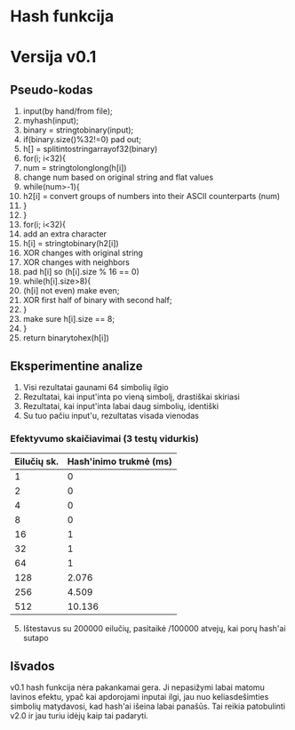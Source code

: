 # Hash funkcija

# Versija v0.1
## Pseudo-kodas

1. input(by hand/from file);
2. myhash(input);
3. binary = stringtobinary(input);
4. if(binary.size()%32!=0) pad out;
5. h[] = splitintostringarrayof32(binary)
6. for(i; i<32){
7.   num = stringtolonglong(h[i])
8.   change num based on original string and flat values
9.   while(num>-1){
10.  h2[i] = convert groups of numbers into their ASCII counterparts (num) 
11.  }
13. }
14. for(i; i<32){
15.   add an extra character
16.   h[i] = stringtobinary(h2[i])
17.   XOR changes with original string
18.   XOR changes with neighbors
19.   pad h[i] so (h[i].size % 16 == 0)
20.   while(h[i].size>8){
21.   (h[i] not even) make even;
22.   XOR first half of binary with second half;
23.   }
24.   make sure h[i].size == 8;
25. }
26. return binarytohex(h[i])

## Eksperimentine analize

1. Visi rezultatai gaunami 64 simbolių ilgio
2. Rezultatai, kai input'inta po vieną simbolį, drastiškai skiriasi
3. Rezultatai, kai input'inta labai daug simbolių, identiški
4. Su tuo pačiu input'u, rezultatas visada vienodas

### Efektyvumo skaičiavimai (3 testų vidurkis)
| Eilučių sk. | Hash'inimo trukmė (ms) |
| :--- | ---- |
| 1 | 0 |
| 2 | 0 |
| 4 | 0 |
| 8 | 0 |
| 16 | 1 |
| 32 | 1 |
| 64 | 1 |
| 128 | 2.076 |
| 256 | 4.509 |
| 512 | 10.136 |

5. Ištestavus su 200000 eilučių, pasitaikė /100000 atvejų, kai porų hash'ai sutapo

## Išvados
v0.1 hash funkcija nėra pakankamai gera.
Ji nepasižymi labai matomu lavinos efektu, ypač kai apdorojami inputai ilgi, jau nuo keliasdešimties simbolių matydavosi, kad hash'ai išeina labai panašūs.
Tai reikia patobulinti v2.0 ir jau turiu idėjų kaip tai padaryti.
